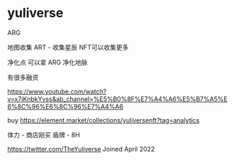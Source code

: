 
# yuliverse 

ARG

地图收集 
ART - 收集星辰 NFT可以收集更多

净化点 可以拿 ARG
净化地脉

有很多融资

https://www.youtube.com/watch?v=x7iKnbkYvss&ab_channel=%E5%B0%8F%E7%A4%A6%E5%B7%A5%E6%8C%96%E6%8C%96%E7%A4%A6

buy 
https://element.market/collections/yuliversenft?tag=analytics

体力 - 商店刚买
盾牌 - 8H

https://twitter.com/TheYuliverse
Joined April 2022